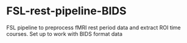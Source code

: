 # FSL-rest-pipeline-BIDS
FSL pipeline to preprocess fMRI rest period data and extract ROI time courses. Set up to work with BIDS format data
